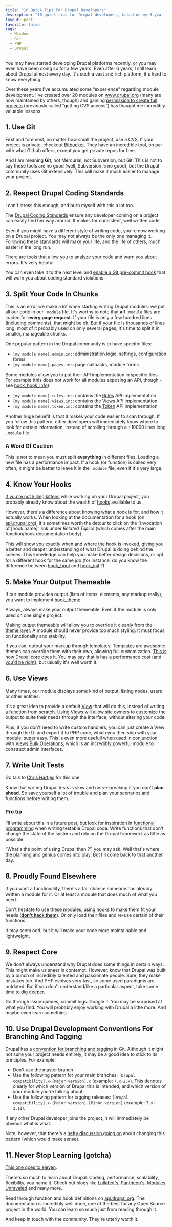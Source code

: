 ```yaml
---
title: "10 Quick Tips For Drupal Developers"
description: "10 quick tips for Drupal developers, based on my 6 year long experience."
layout: post
favorite: false
tags:
  - Wisdom
  - Git
  - PHP
  - Drupal
---
```


You may have started developing Drupal platforms recently, or you may even have been doing so for a few years. Even after 6 years, I still learn about Drupal almost every day. It's such a vast and rich platform, it's hard to know everything.

Over these years I've accumulated some &ldquo;experience&rdquo; regarding module development. I've created over 20 modules on www.drupal.org (many are now maintained by others, though) and gaining [permission to create full projects](https://www.drupal.org/node/1011698) (previously called &ldquo;getting CVS access&rdquo;) has thaught me incredibly valuable lessons.

## 1. Use Git

First and foremost, no matter how small the project, use a <abbr title="Concurrent Versioning System">CVS</abbr>. If your project is private, checkout [Bitbucket](bitbucket.org/). They have an incredible tool, on par with what Github offers, except you get private repos for free.

And I am meaning **Git**, not Mercurial, not Subversion, but Git. This is not to say these tools are no good (well, Subversion *is* no good), but the Drupal community uses Git extensively. This will make it much easier to manage your project.

## 2. Respect Drupal Coding Standards

I can't stress this enough, and burn myself with this a lot too.

The [Drupal Coding Standards](https://www.drupal.org/coding-standards) ensure any developer coming on a project can easily find her way around. It makes for consistent, well written code.

Even if you might have a different style of writing code, you're now working on a Drupal project. You may not always be the only one managing it. Following these standards will make your life, and the life of others, much easier in the long run.

There are [tools](https://www.drupal.org/node/1419980) that allow you to analyze your code and warn you about errors. It's very helpful.

You can even take it to the next level and [enable a Git pre-commit hook](/lore/2014/07/14/how-git-hooks-made-me-a-better-and-more-lovable-developer/) that will warn you about coding standard violations.

## 3. Split Your Code In Chunks

This is an error we make a lot when starting writing Drupal modules: we put all our code in our ``.module`` file. It's worthy to note that **all** ``.module`` files are loaded for **every page request**. If your file is only a few hundred lines (including comments), that might be ok. But if your file is thousands of lines long, most of it probably used on only several pages, it's time to split it in smaller, manageable chunks.

One popular pattern in the Drupal community is to have specific files:

* ``[my module name].admin.inc``: administration logic, settings, configuration forms
* ``[my module name].pages.inc``: page callbacks, module forms

Some modules allow you to put their API implementation in specific files. For example (this does not work for all modules exposing an API, though - see [hook_hook_info](https://api.drupal.org/api/drupal/modules%21system%21system.api.php/function/hook_hook_info/7)):

* ``[my module name].rules.inc``: contains the [Rules](https://www.drupal.org/project/rules) API implementation
* ``[my module name].views.inc``: contains the [Views](https://www.drupal.org/project/views) API implementation
* ``[my module name].token.inc``: contains the [Token](https://www.drupal.org/project/token) API implementation

Another huge benefit is that it makes your code easier to scan through. If you follow this pattern, other developers will immediately know where to look for certain information, instead of scrolling through a +10000 lines long ``.module`` file.

### A Word Of Caution

This is not to mean you must split **everything** in different files. Loading a new file has a performance impact. If a hook (or function) is called very often, it might be better to leave it in the ``.module`` file, even if it's very large.

## 4. Know Your Hooks

[If you're not killing kittens](https://www.drupal.org/best-practices/do-not-hack-core) while working on your Drupal project, you probably already know about the wealth of [hooks](https://api.drupal.org/api/drupal/includes%21module.inc/group/hooks/7) available to us.

However, there's a difference about knowing what a hook is for, and how it actually works. When looking at the documentation for a hook (on [api.drupal.org](https://api.drupal.org)), it's sometimes worth the detour to click on the &ldquo;Invocation of [hook name]&rdquo; link under *Related Topics* (which comes after the main function/hook documentation body).

This will show you exactly when and where the hook is invoked, giving you a better and deaper understanding of what Drupal is doing behind the scenes. This knowledge can help you make better design decisions, or opt for a different hook for the same job (for instance, do you know the difference between [hook_boot](https://api.drupal.org/api/drupal/modules%21system%21system.api.php/function/hook_boot/7) and [hook_init](https://api.drupal.org/api/drupal/modules%21system%21system.api.php/function/hook_init/7) ?)

## 5. Make Your Output Themeable

If our module provides output (lists of items, elements, any markup really), you want to implement [hook_theme](https://api.drupal.org/api/drupal/modules%21system%21system.api.php/function/hook_theme/7).

Always, always make your output themeable. Even if the module is only used on one single project.

Making output themeable will allow you to override it cleanly from the [theme layer](https://www.drupal.org/documentation/theme). A module should never provide too much styling. It must focus on functionality and stability.

If you can, output your markup through templates. Templates are awesome: themes can override them with their own, allowing full customization. [This is how Drupal core does it](https://www.drupal.org/node/190815). You may say that is has a performance cost (and [you'd be right](https://www.drupal.org/node/173880)), but usually it's well worth it.

## 6. Use Views

Many times, our module displays some kind of output, listing nodes, users or other entities.

It's a great idea to provide a default [View](https://www.drupal.org/project/views) that will do this, instead of writing a function from scratch. Using Views will allow site owners to customize the output to suite their needs through the interface, without altering your code.

Plus, if you don't need to write custom handlers, you can just create a View through the UI and export it to PHP code, which you then ship with your module: super easy. This is even more usefull when used in conjunction with [Views Bulk Operations](https://www.drupal.org/project/views_bulk_operations), which is an incredibly powerful module to construct admin interfaces.

## 7. Write Unit Tests

Go talk to [Chris Hartjes](https://twitter.com/grmpyprogrammer) for this one.

Know that writing Drupal tests is slow and nerve-breaking if you don't **plan ahead**. So save yourself a lot of trouble and plan your scenarios and functions before writing them.

### Pro tip

I'll write about this in a future post, but look for inspiration in [functional programming](http://en.wikipedia.org/wiki/Functional_programming) when writing testable Drupal code. Write functions that don't change the state of the system and rely on the Drupal framework as little as possible.

&ldquo;What's the point of using Drupal then ?&rdquo;, you may ask. Well that's where the planning and genius comes into play. But I'll come back to that another day.

## 8. Proudly Found Elsewhere

If you want a functionality, there's a fair chance someone has already written a module for it. Or at least a module that does much of what you need.

Don't hesitate to use these modules, using hooks to make them fit your needs (**[don't hack them](/lore/2014/06/26/think-thrice-before-hacking-core-or-contrib/)**). Or only load their files and re-use certain of their functions.

It may seem odd, but it will make your code more maintainable and lightweight.

## 9. Respect Core

We don't always understand why Drupal does some things in certain ways. This might make us sneer in contempt. However, know that Drupal was built by a bunch of incredibly talented and passionate people. Sure, they make mistakes too. And PHP evolves very fast, so some used paradigms are outdated. But if you don't understand/like a particular aspect, take some time to dig deeper. 

Go through issue queues, commit logs. Google it. You may be surprised at what you find. You will probably enjoy working with Drupal a little more. And maybe even learn something.

## 10. Use Drupal Development Conventions For Branching And Tagging

Drupal has a [convention for branching and tagging](https://www.drupal.org/node/1015226) in Git. Although it might not suite your project needs entirely, it may be a good idea to stick to its principles. For example:

* Don't use the master branch
* Use the following pattern for your main branches: ``[Drupal compatibility].x-[Major version].x`` (example: ``7.x-2.x``). This denotes clearly for which version of Drupal this is intended, and which version of your module you're talking about.
* Use the following pattern for tagging releases: ``[Drupal compatibility].x-[Major version].[Minor version]`` (example: ``7.x-2.11``).

If any other Drupal developer joins the project, it will immediately be obvious what is what.

Note, however, that there's a [hefty discussion going on](https://www.drupal.org/node/1612910) about changing this pattern (which would make sense).

## 11. Never Stop Learning (gotcha)

[This one goes to eleven](https://www.youtube.com/watch?v=N3L4EZwmRrA).

There's so much to learn about Drupal. Coding, performance, scalability, flexibility, you name it. Check out blogs like [Lullabot's](http://www.lullabot.com/blog), [Pantheon's](https://www.getpantheon.com/blog), [Modules Unraveled](https://modulesunraveled.com/blog) and many more.

Read through function and hook definitions on [api.drupal.org](https://api.drupal.org). The documentation is incredibly well done, one of the best for any Open Source project in the world. You can learn so much just from reading through it.

And keep in touch with the community. They're utterly worth it.

